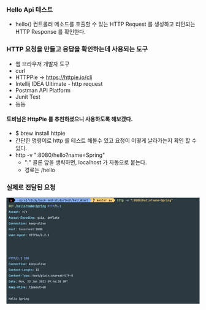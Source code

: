 ### Hello Api 테스트
- hello() 컨트롤러 메소드를 호출할 수 있는 HTTP Request 를 생성하고 리턴되는 HTTP Response 를 확인한다.

### HTTP 요청을 만들고 응답을 확인하는데 사용되는 도구
- 웹 브라우저 개발자 도구
- curl
- HTTPPie -> https://httpie.io/cli
- Intellij IDEA Ultimate - http request
- Postman API Platform
- Junit Test
- 등등

#### 토비님은 HttpPie 를 추천하셨으니 사용하도록 해보겠다.
- $ brew install httpie
- 간단한 명령어로 http 를 테스트 해볼수 있고 요청이 어떻게 날라가는지 확인 할 수 있다.
- http -v ":8080/hello?name=Spring"
  - ":" 콜론 앞을 생략하면, localhost 가 자동으로 붙는다.
  - 경로는 /hello
  
### 실제로 전달된 요청 
![](images/requestAndResponse.png)
